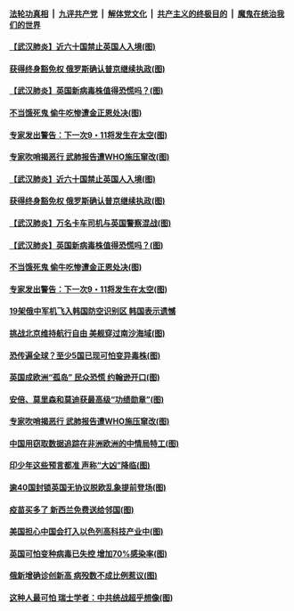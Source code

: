 

####  [法轮功真相](../../../../basic/blob/master/README.md?t=12240402) &nbsp;|&nbsp; [九评共产党](../../../../9ping.md/blob/master/README.md?t=12240402) &nbsp;|&nbsp; [解体党文化](../../../../jtdwh.md/blob/master/README.md?t=12240402)  &nbsp;|&nbsp; [共产主义的终极目的](../../../../gczydzjmd.md/blob/master/README.md?t=12240402) &nbsp;|&nbsp; [魔鬼在统治我们的世界](../../../../mgztzwmdsj.md/blob/master/README.md?t=12240402) 

#### [【武汉肺炎】近六十国禁止英国人入境(图)](../pages/p9/956810.md?t=12240402) 

#### [获得终身豁免权 俄罗斯确认普京继续执政(图)](../pages/p9/956799.md?t=12240402) 

#### [【武汉肺炎】英国新病毒株值得恐慌吗？(图)](../pages/p9/956779.md?t=12240402) 

#### [不当饿死鬼 偷牛吃惨遭金正恩处决(图)](../pages/p9/956668.md?t=12240402) 

#### [专家发出警告：下一次9・11将发生在太空(图)](../pages/p9/956740.md?t=12240402) 

#### [专家吹哨揭恶行 武肺报告遭WHO施压窜改(图)](../pages/p9/956682.md?t=12240402) 

#### [【武汉肺炎】近六十国禁止英国人入境(图)](../pages/p9/956810.md?t=12240402) 

#### [获得终身豁免权 俄罗斯确认普京继续执政(图)](../pages/p9/956799.md?t=12240402) 

#### [【武汉肺炎】万名卡车司机与英国警察混战(图)](../pages/p9/956782.md?t=12240402) 

#### [【武汉肺炎】英国新病毒株值得恐慌吗？(图)](../pages/p9/956779.md?t=12240402) 

#### [不当饿死鬼 偷牛吃惨遭金正恩处决(图)](../pages/p9/956668.md?t=12240402) 

#### [专家发出警告：下一次9・11将发生在太空(图)](../pages/p9/956740.md?t=12240402) 

#### [19架俄中军机飞入韩国防空识别区 韩国表示遗憾](../pages/p9/956738.md?t=12240402) 

#### [挑战北京维持航行自由 美舰穿过南沙海域(图)](../pages/p9/956737.md?t=12240402) 

#### [恐传遍全球？至少5国已现可怕变异毒株(图)](../pages/p9/956664.md?t=12240402) 

#### [英国成欧洲“孤岛” 民众恐慌 约翰逊开口(图)](../pages/p9/956692.md?t=12240402) 

#### [安倍、莫里森和莫迪获最高级“功绩勋章”(图)](../pages/p9/956691.md?t=12240402) 

#### [专家吹哨揭恶行 武肺报告遭WHO施压窜改(图)](../pages/p9/956682.md?t=12240402) 

#### [中国用窃取数据追踪在非洲欧洲的中情局特工(图)](../pages/p9/956618.md?t=12240402) 

#### [印少年这些预言都准 声称“大凶”降临(图)](../pages/p9/956565.md?t=12240402) 

#### [逾40国封锁英国无协议脱欧乱象提前登场(图)](../pages/p9/956612.md?t=12240402) 

#### [疫苗买多了 新西兰免费送给邻国(图)](../pages/p9/956610.md?t=12240402) 

#### [美国担心中国会打入以色列高科技产业中(图)](../pages/p9/956608.md?t=12240402) 

#### [英国可怕变种病毒已失控 增加70%感染率(图)](../pages/p9/956561.md?t=12240402) 

#### [俄新增确诊创新高 病殁数不成比例惹议(图)](../pages/p9/956578.md?t=12240402) 

#### [这种人最可怕 瑞士学者：中共统战超乎想像(图)](../pages/p9/956467.md?t=12240402) 

